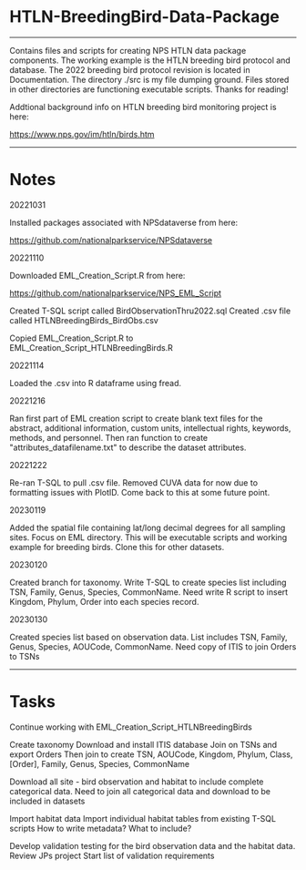 # HTLN-BreedingBird-Data-Package
----------------
Contains files and scripts for creating NPS HTLN data package components. The working example is the HTLN breeding bird protocol and database. The 2022 breeding bird protocol revision is located in Documentation. The directory ./src is my file dumping ground. Files stored in other directories are functioning executable scripts. Thanks for reading!

Addtional background info on HTLN breeding bird monitoring project is here:

https://www.nps.gov/im/htln/birds.htm

--------------------------------
# Notes

20221031

Installed packages associated with NPSdataverse from here:

https://github.com/nationalparkservice/NPSdataverse

20221110

Downloaded EML_Creation_Script.R from here:

https://github.com/nationalparkservice/NPS_EML_Script

Created T-SQL script called BirdObservationThru2022.sql
Created .csv file called HTLNBreedingBirds_BirdObs.csv

Copied EML_Creation_Script.R to EML_Creation_Script_HTLNBreedingBirds.R

20221114

Loaded the .csv into R dataframe using fread.

20221216

Ran first part of EML creation script to create blank text files for the abstract, additional information, custom units, intellectual
rights, keywords, methods, and personnel. Then ran function to create "attributes_datafilename.txt" to describe the dataset attributes.

20221222

Re-ran T-SQL to pull .csv file. Removed CUVA data for now due to formatting issues with PlotID. Come back to this at some future point.

20230119

Added the spatial file containing lat/long decimal degrees for all sampling sites. Focus on EML directory. This will be executable scripts and working example for breeding birds. Clone this for other datasets. 

20230120

Created branch for taxonomy. Write T-SQL to create species list including TSN, Family, Genus, Species, CommonName. Need write R script to insert Kingdom, Phylum, Order into each species record.

20230130

Created species list based on observation data. List includes TSN, Family, Genus, Species, AOUCode, CommonName. 
Need copy of ITIS to join Orders to TSNs


-----------------
# Tasks

Continue working with EML_Creation_Script_HTLNBreedingBirds

Create taxonomy 
	Download and install ITIS database
	Join on TSNs and export Orders
	Then join to create TSN, AOUCode, Kingdom, Phylum, Class, [Order], 
		Family, Genus, Species, CommonName
		
Download all site - bird observation and habitat to include complete categorical data.
	Need to join all categorical data and download to be included in datasets

Import habitat data
	Import individual habitat tables from existing T-SQL scripts
	How to write metadata? What to include?

Develop validation testing for the bird observation data and the habitat data.
	Review JPs project
	Start list of validation requirements





